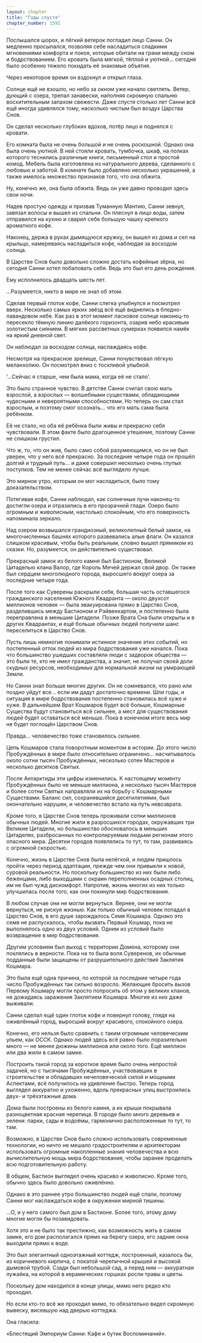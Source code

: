 ```yaml
---
layout: chapter
title: "Годы спустя"
chapter_number: 1591
---
```




Послышался шорох, и лёгкий ветерок погладил лицо Санни. Он медленно просыпался, позволяя себе насладиться сладкими мгновениями комфорта и покоя, которые обитали на грани между сном и бодрствованием. Его кровать была мягкой, тёплой и уютной... сегодня было особенно тяжело покидать её знакомые объятия.

Через некоторое время он вздохнул и открыл глаза.

Солнце ещё не взошло, но небо за окном уже начало светлеть. Ветер, дующий с озера, трепал занавески, наполняя скромную спальню восхитительным запахом свежести. Даже спустя столько лет Санни всё ещё иногда удивлялся тому, насколько чистым был воздух Царства Снов.

Он сделал несколько глубоких вдохов, потёр лицо и поднялся с кровати.

Его комната была не очень большой и не очень роскошной. Однако она была очень уютной. В ней стояли кровать, тумбочка, шкаф, на полках которого теснились различные книги, письменный стол и простой комод. Мебель была изготовлена из натурального дерева, сделанного с любовью и заботой. В комнате было добавлено несколько украшений, а также имелось множество признаков того, что она обжита.

Ну, конечно же, она была обжита. Ведь он уже давно проводил здесь свои ночи.

Надев простую одежду и призвав Туманную Мантию, Санни зевнул, завязал волосы и вышел из спальни. Он плеснул в лицо воды, затем отправился на кухню и сварил себе большую чашку крепкого ароматного кофе.

Наконец, держа в руках дымящуюся кружку, он вышел из дома и сел на крыльцо, намереваясь насладиться кофе, наблюдая за восходом солнца.

В Царстве Снов было довольно сложно достать кофейные зёрна, но сегодня Санни хотел побаловать себя. Ведь это был его день рождения.

Ему исполнилось двадцать шесть лет.

...Разумеется, никто в мире не знал об этом.

Сделав первый глоток кофе, Санни слегка улыбнулся и посмотрел вверх. Несколько самых ярких звёзд всё ещё виднелись в бледно-лавандовом небе. Как раз в этот момент ласковое солнце наконец-то пересекло тёмную линию далёкого горизонта, озарив небо красивым золотистым сиянием. В мягких рассветных сумерках появился намёк на яркий дневной свет.

Он наблюдал за восходом солнца, наслаждаясь кофе.

Несмотря на прекрасное зрелище, Санни почувствовал лёгкую меланхолию. Он посмотрел вниз с тоскливой улыбкой.

'...Сейчас я старше, чем была мама, когда её не стало'.

Это было странное чувство. В детстве Санни считал свою мать взрослой, а взрослых — волшебными существами, обладающими чудесными и невероятными способностями. Но теперь он сам стал взрослым, и поэтому смог осознать... что его мать сама была ребёнком.

Её не стало, но оба её ребёнка были живы и прекрасно себя чувствовали. В этом факте было драгоценное утешение, поэтому Санни не слишком грустил.

Что ж, то, что он жив, было само собой разумеющимся, но он не был уверен, что у него всё прекрасно. За последние четыре года он прошёл долгий и трудный путь... и даже совершил несколько очень глупых поступков. Тем не менее сейчас всё выглядело лучше.

Это мирное утро, которым он мог насладиться, было тому доказательством.

Потягивая кофе, Санни наблюдал, как солнечные лучи наконец-то достигли озера и отразились в его прозрачной глади. Озеро было огромным и живописным, настолько спокойным, что его поверхность напоминала зеркало.

Над озером возвышался грандиозный, великолепный белый замок, на многочисленных башнях которого развевались алые флаги. Он казался слишком красивым, чтобы быть реальным, словно вышел прямиком из сказки. Но, разумеется, он действительно существовал.

Прекрасный замок из белого камня был Бастионом, Великой Цитаделью клана Валор, где Король Мечей держал свой двор. Он также был сердцем многолюдного города, выросшего вокруг озера за последние четыре года.

После того как Суверены раскрыли себя, большая часть оставшегося гражданского населения Южного Квадранта — около двухсот миллионов человек — была эвакуирована прямо в Царство Снов, разделившись между Бастионом и Рэйвенхартом, и постепенно была переправлена в меньшие Цитадели. Позже Врата Сна были открыты и в других Квадрантах, и ещё больше обычных людей получили шанс переселиться в Царство Снов.

Пусть лишь немногие понимали истинное значение этих событий, но постепенный отток людей из мира бодрствования уже начался. Пока что большинство ушедших составляли люди с задворок общества — это были те, кто не имел гражданства, а значит, не получал своей доли скудных ресурсов, необходимых для нормальной жизни на умирающей Земле.

Но Санни знал больше многих других. Он не сомневался, что рано или поздно уйдут все... если им дадут достаточно времени. Шли годы, и ситуация в мире бодрствования постепенно становилась всё хуже и хуже. В дальнейшем Врат Кошмаров будет всё больше, Кошмарные Существа будут становиться всё сильнее, а мест для существования людей будет оставаться всё меньше. Пока в конечном итоге весь мир не будет поглощён Царством Снов.

Правда... человечество тоже становилось сильнее.

Цепь Кошмаров стала поворотным моментом в истории. До этого число Пробуждённых в мире было относительно ограничено... насчитывалось около сотни тысяч Пробуждённых, несколько сотен Мастеров и несколько десятков Святых.

После Антарктиды эти цифры изменились. К настоящему моменту Пробуждённых было не меньше миллиона, а несколько тысяч Мастеров и более сотни Святых направляли их на борьбу с Кошмарными Существами. Баланс сил, сохранявшийся десятилетиями, был окончательно нарушен, и человечество встало на путь невозврата.

Кроме того, в Царстве Снов теперь проживали сотни миллионов обычных людей. Многие жили в разросшихся городах, окружавших три Великие Цитадели, но большинство обосновалось в меньших Цитаделях, разбросанных по контролируемым людьми регионам этого опасного мира. Десятки городов появлялись то тут, то там, развиваясь с огромной скоростью.

Конечно, жизнь в Царстве Снов была нелёгкой, и людям пришлось пройти через период адаптации, прежде чем они привыкли к новой, суровой реальности. Но поскольку большинство из них были либо беженцами, либо выходцами с окраин переполненных осадных столиц, им не был чужд дискомфорт. Напротив, жизнь многих из них только улучшилась после того, как они покинули мир бодрствования.

В любом случае они не могли вернуться. Вернее, они не могли вернуться, не рискуя жизнью. Как только обычный человек попадал в Царство Снов, в его душе зарождалось Семя Кошмара. Однако это семя не распускалось, чтобы вызвать Первый Кошмар, пока не выполнялось одно из двух условий. Одним из условий было возвращение в мир бодрствования.

Другим условием был выход с территории Домена, которому они поклялись в верности. Пока на то была воля Суверенов, их обычные подданные были защищены от разрушительного действия Заклятия Кошмара.

Это была ещё одна причина, по которой за последние четыре года число Пробуждённых так сильно возросло. Желающие бросить вызов Первому Кошмару могли просто попросить об этом у великих кланов, не дожидаясь заражения Заклятием Кошмара. Многие из них даже выживали.

Санни сделал ещё один глоток кофе и повернул голову, глядя на оживлённый город, выросший вокруг красивого, спокойного озера.

Конечно, его нельзя было сравнить с таким огромным человеческим ульем, как ОССК. Однако людей здесь всё равно было поразительно много — не менее дюжины миллионов или около того. Ещё миллион или два жили в самом замке.

Построить такой город за короткое время было очень непростой задачей, но с тысячами Пробуждённых, участвовавших в строительстве и обладавших нечеловеческой силой и мощными Аспектами, всё получилось на удивление быстро. Теперь город выглядел аккуратно и ухоженно, вдоль прекрасных улиц выстроились двух- и трёхэтажные дома.

Дома были построены из белого камня, а их крыши покрывала разноцветная красная черепица. В городе было много деревьев и зелени: парки, сады и водоёмы, гармонично расположенные то тут, то там.

Возможно, в Царстве Снов было сложно использовать современные технологии, но ничто не мешало градостроителям и архитекторам использовать огромные накопленные знания человечества и всю вычислительную мощь мира бодрствования, чтобы заранее проделать всю подготовительную работу.

В общем, Бастион выглядел очень красиво и живописно. Кроме того, обычно здесь было довольно оживлённо.

Однако в это раннее утро большинство людей ещё спали, поэтому Санни мог наслаждаться кофе в окружении мирной тишины.

...О, и у него самого был дом в Бастионе. Более того, этому дому многие могли бы позавидовать.

Хотя это и не было так престижно, как возможность жить в самом замке, его дом располагался прямо на берегу озера, его задние окна выходили прямо к воде.

Это был элегантный одноэтажный коттедж, построенный, казалось бы, из коричневого кирпича, с покатой черепичной крышей и высокой дымовой трубой. Сзади был небольшой сад, а перед ним — аккуратная лужайка, на которой в керамических горшках росли травы и цветы.

Поскольку дом находился в конце улицы, мимо него редко кто проходил.

Но если кто-то всё же проходил мимо, то обязательно видел скромную вывеску, висевшую над дверью коттеджа.

Она гласила:

«Блестящий Эмпориум Санни: Кафе и бутик Воспоминаний».

